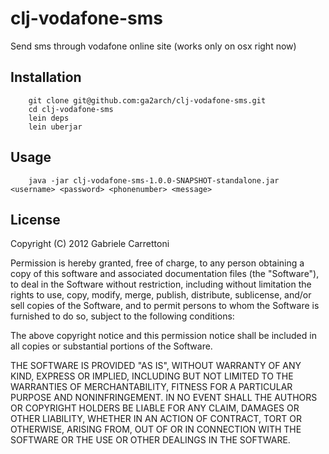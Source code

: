 clj-vodafone-sms
================

Send sms through vodafone online site (works only on osx right now)

## Installation

        git clone git@github.com:ga2arch/clj-vodafone-sms.git
        cd clj-vodafone-sms
        lein deps
        lein uberjar

## Usage
        java -jar clj-vodafone-sms-1.0.0-SNAPSHOT-standalone.jar <username> <password> <phonenumber> <message>

## License
Copyright (C) 2012 Gabriele Carrettoni

Permission is hereby granted, free of charge, to any person obtaining a copy of this software and associated documentation files (the "Software"), to deal in the Software without restriction, including without limitation the rights to use, copy, modify, merge, publish, distribute, sublicense, and/or sell copies of the Software, and to permit persons to whom the Software is furnished to do so, subject to the following conditions:

The above copyright notice and this permission notice shall be included in all copies or substantial portions of the Software.

THE SOFTWARE IS PROVIDED "AS IS", WITHOUT WARRANTY OF ANY KIND, EXPRESS OR IMPLIED, INCLUDING BUT NOT LIMITED TO THE WARRANTIES OF MERCHANTABILITY, FITNESS FOR A PARTICULAR PURPOSE AND NONINFRINGEMENT. IN NO EVENT SHALL THE AUTHORS OR COPYRIGHT HOLDERS BE LIABLE FOR ANY CLAIM, DAMAGES OR OTHER LIABILITY, WHETHER IN AN ACTION OF CONTRACT, TORT OR OTHERWISE, ARISING FROM, OUT OF OR IN CONNECTION WITH THE SOFTWARE OR THE USE OR OTHER DEALINGS IN THE SOFTWARE.
